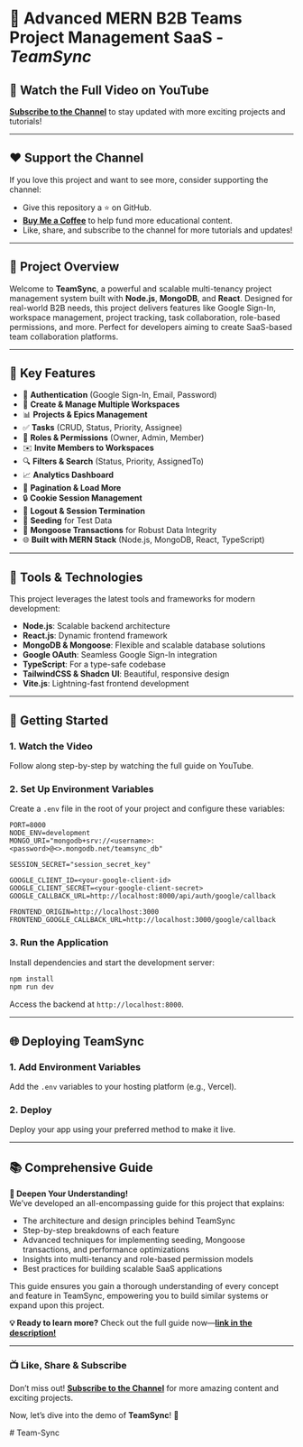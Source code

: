 # 🌟 Advanced MERN B2B Teams Project Management SaaS - *TeamSync*  

## 🎥 Watch the Full Video on YouTube  
**[Subscribe to the Channel](https://tinyurl.com/subcribe-to-techwithEmma)** to stay updated with more exciting projects and tutorials!  

---

## ❤️ Support the Channel
If you love this project and want to see more, consider supporting the channel:
- Give this repository a ⭐️ on GitHub.
- **[Buy Me a Coffee](https://www.buymeacoffee.com/techwithemmaofficial)** to help fund more educational content.  
- Like, share, and subscribe to the channel for more tutorials and updates!

---

## 📌 Project Overview  

Welcome to **TeamSync**, a powerful and scalable multi-tenancy project management system built with **Node.js**, **MongoDB**, and **React**. Designed for real-world B2B needs, this project delivers features like Google Sign-In, workspace management, project tracking, task collaboration, role-based permissions, and more. Perfect for developers aiming to create SaaS-based team collaboration platforms.  

---

## 🌟 Key Features  

- 🔐 **Authentication** (Google Sign-In, Email, Password)  
- 🏢 **Create & Manage Multiple Workspaces**  
- 📊 **Projects & Epics Management**  
- ✅ **Tasks** (CRUD, Status, Priority, Assignee)  
- 👥 **Roles & Permissions** (Owner, Admin, Member)  
- ✉️ **Invite Members to Workspaces**  
- 🔍 **Filters & Search** (Status, Priority, AssignedTo)  
- 📈 **Analytics Dashboard**  
- 📅 **Pagination & Load More**  
- 🔒 **Cookie Session Management**  
- 🚪 **Logout & Session Termination**  
- 🌱 **Seeding** for Test Data  
- 💾 **Mongoose Transactions** for Robust Data Integrity  
- 🌐 **Built with MERN Stack** (Node.js, MongoDB, React, TypeScript)  

---

## 🚀 Tools & Technologies  

This project leverages the latest tools and frameworks for modern development:  

- **Node.js**: Scalable backend architecture  
- **React.js**: Dynamic frontend framework  
- **MongoDB & Mongoose**: Flexible and scalable database solutions  
- **Google OAuth**: Seamless Google Sign-In integration  
- **TypeScript**: For a type-safe codebase  
- **TailwindCSS & Shadcn UI**: Beautiful, responsive design  
- **Vite.js**: Lightning-fast frontend development  

---

## 🔄 Getting Started  

### 1. Watch the Video  
Follow along step-by-step by watching the full guide on YouTube.  

### 2. Set Up Environment Variables  

Create a `.env` file in the root of your project and configure these variables:  

```plaintext  
PORT=8000
NODE_ENV=development
MONGO_URI="mongodb+srv://<username>:<password>@<>.mongodb.net/teamsync_db"  

SESSION_SECRET="session_secret_key"

GOOGLE_CLIENT_ID=<your-google-client-id>  
GOOGLE_CLIENT_SECRET=<your-google-client-secret>  
GOOGLE_CALLBACK_URL=http://localhost:8000/api/auth/google/callback

FRONTEND_ORIGIN=http://localhost:3000
FRONTEND_GOOGLE_CALLBACK_URL=http://localhost:3000/google/callback
```  

### 3. Run the Application  

Install dependencies and start the development server:  

```bash  
npm install  
npm run dev  
```  

Access the backend at `http://localhost:8000`.  

---

## 🌐 Deploying TeamSync  

### 1. Add Environment Variables  
Add the `.env` variables to your hosting platform (e.g., Vercel).  

### 2. Deploy  
Deploy your app using your preferred method to make it live.  

---

## 📚 Comprehensive Guide  

**🚀 Deepen Your Understanding!**  
We’ve developed an all-encompassing guide for this project that explains:  

- The architecture and design principles behind TeamSync  
- Step-by-step breakdowns of each feature  
- Advanced techniques for implementing seeding, Mongoose transactions, and performance optimizations  
- Insights into multi-tenancy and role-based permission models  
- Best practices for building scalable SaaS applications  

This guide ensures you gain a thorough understanding of every concept and feature in TeamSync, empowering you to build similar systems or expand upon this project.  

**💡 Ready to learn more?** Check out the full guide now—**[link in the description!](#)**  

---

### 📺 Like, Share & Subscribe  

Don’t miss out! **[Subscribe to the Channel](https://tinyurl.com/subcribe-to-techwithEmma)** for more amazing content and exciting projects.  

Now, let’s dive into the demo of **TeamSync**! 🚀

#   T e a m - S y n c  
 